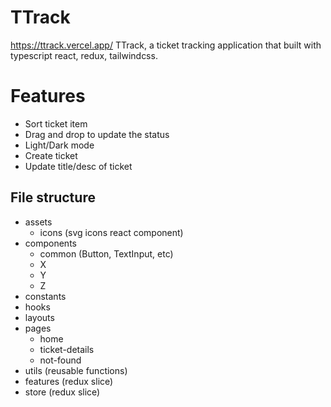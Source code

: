 # TTrack

https://ttrack.vercel.app/
TTrack, a ticket tracking application that built with typescript react, redux, tailwindcss.

# Features

- Sort ticket item
- Drag and drop to update the status
- Light/Dark mode
- Create ticket
- Update title/desc of ticket

## File structure

- assets
  - icons (svg icons react component)
- components
  - common (Button, TextInput, etc)
  - X
  - Y
  - Z
- constants
- hooks
- layouts
- pages
  - home
  - ticket-details
  - not-found
- utils (reusable functions)
- features (redux slice)
- store (redux slice)
